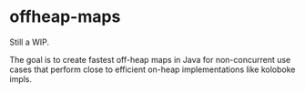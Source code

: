 # offheap-maps

Still a WIP.

The goal is to create fastest off-heap maps in Java for non-concurrent use cases that perform close to
efficient on-heap implementations like koloboke impls.
